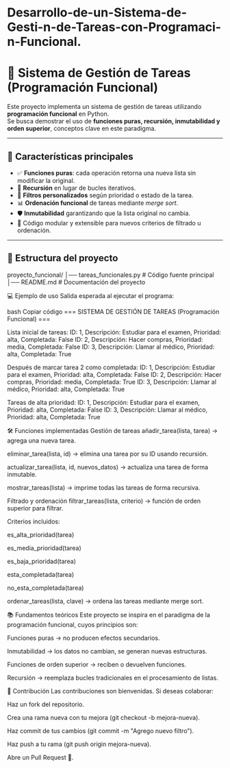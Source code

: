 # Desarrollo-de-un-Sistema-de-Gesti-n-de-Tareas-con-Programaci-n-Funcional.
# 📝 Sistema de Gestión de Tareas (Programación Funcional)

Este proyecto implementa un sistema de gestión de tareas utilizando **programación funcional** en Python.  
Se busca demostrar el uso de **funciones puras, recursión, inmutabilidad y orden superior**, conceptos clave en este paradigma.

---

## 🚀 Características principales
- ✅ **Funciones puras**: cada operación retorna una nueva lista sin modificar la original.
- 🔁 **Recursión** en lugar de bucles iterativos.
- 🔎 **Filtros personalizados** según prioridad o estado de la tarea.
- 📊 **Ordenación funcional** de tareas mediante *merge sort*.
- 🛡️ **Inmutabilidad** garantizando que la lista original no cambia.
- 🧩 Código modular y extensible para nuevos criterios de filtrado u ordenación.

---

## 📂 Estructura del proyecto
proyecto_funcional/
│── tareas_funcionales.py # Código fuente principal
│── README.md # Documentación del proyecto

💻 Ejemplo de uso
Salida esperada al ejecutar el programa:

bash
Copiar código
=== SISTEMA DE GESTIÓN DE TAREAS (Programación Funcional) ===

Lista inicial de tareas:
ID: 1, Descripción: Estudiar para el examen, Prioridad: alta, Completada: False
ID: 2, Descripción: Hacer compras, Prioridad: media, Completada: False
ID: 3, Descripción: Llamar al médico, Prioridad: alta, Completada: True

Después de marcar tarea 2 como completada:
ID: 1, Descripción: Estudiar para el examen, Prioridad: alta, Completada: False
ID: 2, Descripción: Hacer compras, Prioridad: media, Completada: True
ID: 3, Descripción: Llamar al médico, Prioridad: alta, Completada: True

Tareas de alta prioridad:
ID: 1, Descripción: Estudiar para el examen, Prioridad: alta, Completada: False
ID: 3, Descripción: Llamar al médico, Prioridad: alta, Completada: True

🛠️ Funciones implementadas
Gestión de tareas
añadir_tarea(lista, tarea) → agrega una nueva tarea.

eliminar_tarea(lista, id) → elimina una tarea por su ID usando recursión.

actualizar_tarea(lista, id, nuevos_datos) → actualiza una tarea de forma inmutable.

mostrar_tareas(lista) → imprime todas las tareas de forma recursiva.

Filtrado y ordenación
filtrar_tareas(lista, criterio) → función de orden superior para filtrar.

Criterios incluidos:

es_alta_prioridad(tarea)

es_media_prioridad(tarea)

es_baja_prioridad(tarea)

esta_completada(tarea)

no_esta_completada(tarea)

ordenar_tareas(lista, clave) → ordena las tareas mediante merge sort.

📚 Fundamentos teóricos
Este proyecto se inspira en el paradigma de la programación funcional, cuyos principios son:

Funciones puras → no producen efectos secundarios.

Inmutabilidad → los datos no cambian, se generan nuevas estructuras.

Funciones de orden superior → reciben o devuelven funciones.

Recursión → reemplaza bucles tradicionales en el procesamiento de listas.

🤝 Contribución
Las contribuciones son bienvenidas.
Si deseas colaborar:

Haz un fork del repositorio.

Crea una rama nueva con tu mejora (git checkout -b mejora-nueva).

Haz commit de tus cambios (git commit -m "Agrego nuevo filtro").

Haz push a tu rama (git push origin mejora-nueva).

Abre un Pull Request 🚀.

